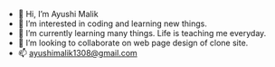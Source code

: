 - 👋 Hi, I’m Ayushi Malik
- 👀 I’m interested in coding and learning new things.
- 🌱 I’m currently learning many things. Life is teaching me everyday.
- 💞️ I’m looking to collaborate on web page design of clone site.
- 📫 ayushimalik1308@gmail.com

<!---
Ayushi11-hue/Ayushi11-hue is a ✨ special ✨ repository because its `README.md` (this file) appears on your GitHub profile.
You can click the Preview link to take a look at your changes.
--->
